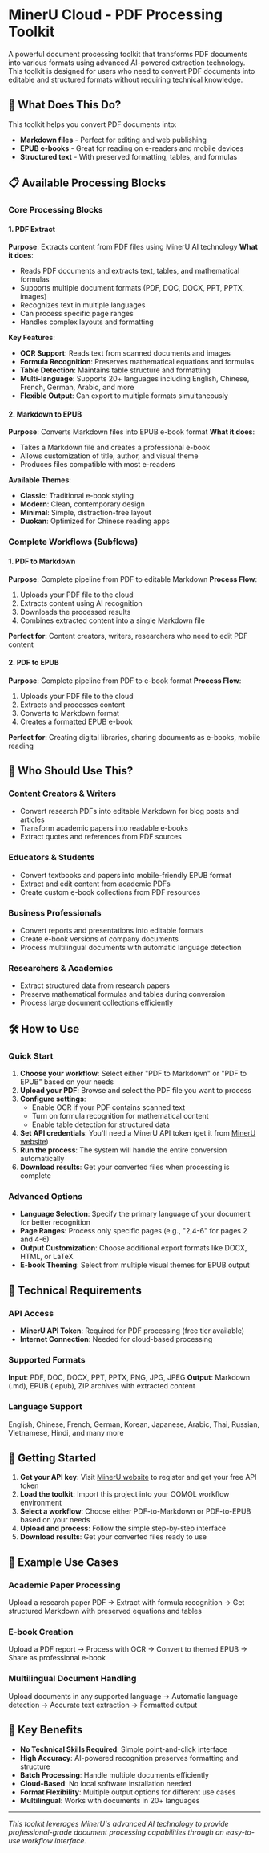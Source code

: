 # MinerU Cloud - PDF Processing Toolkit

A powerful document processing toolkit that transforms PDF documents into various formats using advanced AI-powered extraction technology. This toolkit is designed for users who need to convert PDF documents into editable and structured formats without requiring technical knowledge.

## 🚀 What Does This Do?

This toolkit helps you convert PDF documents into:
- **Markdown files** - Perfect for editing and web publishing
- **EPUB e-books** - Great for reading on e-readers and mobile devices
- **Structured text** - With preserved formatting, tables, and formulas

## 📋 Available Processing Blocks

### Core Processing Blocks

#### 1. PDF Extract
**Purpose**: Extracts content from PDF files using MinerU AI technology
**What it does**:
- Reads PDF documents and extracts text, tables, and mathematical formulas
- Supports multiple document formats (PDF, DOC, DOCX, PPT, PPTX, images)
- Recognizes text in multiple languages
- Can process specific page ranges
- Handles complex layouts and formatting

**Key Features**:
- **OCR Support**: Reads text from scanned documents and images
- **Formula Recognition**: Preserves mathematical equations and formulas
- **Table Detection**: Maintains table structure and formatting
- **Multi-language**: Supports 20+ languages including English, Chinese, French, German, Arabic, and more
- **Flexible Output**: Can export to multiple formats simultaneously

#### 2. Markdown to EPUB
**Purpose**: Converts Markdown files into EPUB e-book format
**What it does**:
- Takes a Markdown file and creates a professional e-book
- Allows customization of title, author, and visual theme
- Produces files compatible with most e-readers

**Available Themes**:
- **Classic**: Traditional e-book styling
- **Modern**: Clean, contemporary design
- **Minimal**: Simple, distraction-free layout
- **Duokan**: Optimized for Chinese reading apps

### Complete Workflows (Subflows)

#### 1. PDF to Markdown
**Purpose**: Complete pipeline from PDF to editable Markdown
**Process Flow**:
1. Uploads your PDF file to the cloud
2. Extracts content using AI recognition
3. Downloads the processed results
4. Combines extracted content into a single Markdown file

**Perfect for**: Content creators, writers, researchers who need to edit PDF content

#### 2. PDF to EPUB
**Purpose**: Complete pipeline from PDF to e-book format
**Process Flow**:
1. Uploads your PDF file to the cloud
2. Extracts and processes content
3. Converts to Markdown format
4. Creates a formatted EPUB e-book

**Perfect for**: Creating digital libraries, sharing documents as e-books, mobile reading

## 🎯 Who Should Use This?

### Content Creators & Writers
- Convert research PDFs into editable Markdown for blog posts and articles
- Transform academic papers into readable e-books
- Extract quotes and references from PDF sources

### Educators & Students
- Convert textbooks and papers into mobile-friendly EPUB format
- Extract and edit content from academic PDFs
- Create custom e-book collections from PDF resources

### Business Professionals
- Convert reports and presentations into editable formats
- Create e-book versions of company documents
- Process multilingual documents with automatic language detection

### Researchers & Academics
- Extract structured data from research papers
- Preserve mathematical formulas and tables during conversion
- Process large document collections efficiently

## 🛠️ How to Use

### Quick Start
1. **Choose your workflow**: Select either "PDF to Markdown" or "PDF to EPUB" based on your needs
2. **Upload your PDF**: Browse and select the PDF file you want to process
3. **Configure settings**:
   - Enable OCR if your PDF contains scanned text
   - Turn on formula recognition for mathematical content
   - Enable table detection for structured data
4. **Set API credentials**: You'll need a MinerU API token (get it from [MinerU website](https://mineru.net))
5. **Run the process**: The system will handle the entire conversion automatically
6. **Download results**: Get your converted files when processing is complete

### Advanced Options
- **Language Selection**: Specify the primary language of your document for better recognition
- **Page Ranges**: Process only specific pages (e.g., "2,4-6" for pages 2 and 4-6)
- **Output Customization**: Choose additional export formats like DOCX, HTML, or LaTeX
- **E-book Theming**: Select from multiple visual themes for EPUB output

## 🔧 Technical Requirements

### API Access
- **MinerU API Token**: Required for PDF processing (free tier available)
- **Internet Connection**: Needed for cloud-based processing

### Supported Formats
**Input**: PDF, DOC, DOCX, PPT, PPTX, PNG, JPG, JPEG
**Output**: Markdown (.md), EPUB (.epub), ZIP archives with extracted content

### Language Support
English, Chinese, French, German, Korean, Japanese, Arabic, Thai, Russian, Vietnamese, Hindi, and many more

## 🚀 Getting Started

1. **Get your API key**: Visit [MinerU website](https://mineru.net) to register and get your free API token
2. **Load the toolkit**: Import this project into your OOMOL workflow environment
3. **Select a workflow**: Choose either PDF-to-Markdown or PDF-to-EPUB based on your needs
4. **Upload and process**: Follow the simple step-by-step interface
5. **Download results**: Get your converted files ready to use

## 📖 Example Use Cases

### Academic Paper Processing
Upload a research paper PDF → Extract with formula recognition → Get structured Markdown with preserved equations and tables

### E-book Creation
Upload a PDF report → Process with OCR → Convert to themed EPUB → Share as professional e-book

### Multilingual Document Handling
Upload documents in any supported language → Automatic language detection → Accurate text extraction → Formatted output

## 🎯 Key Benefits

- **No Technical Skills Required**: Simple point-and-click interface
- **High Accuracy**: AI-powered recognition preserves formatting and structure
- **Batch Processing**: Handle multiple documents efficiently
- **Cloud-Based**: No local software installation needed
- **Format Flexibility**: Multiple output options for different use cases
- **Multilingual**: Works with documents in 20+ languages

---

*This toolkit leverages MinerU's advanced AI technology to provide professional-grade document processing capabilities through an easy-to-use workflow interface.*